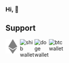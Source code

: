 ### Hi, 👋

## **Support**

<a href="https://etherscan.io/address/0x98b2E5c160A775e3D9E3b48626568B017B51F75B"><img align="left" alt="btc wallet" src="https://raw.githubusercontent.com/DGKSK8LIFE/DGKSK8LIFE/main/icons/ethereum.svg" width="40px" ></a>
<a href="https://etherscan.io/address/0x98b2E5c160A775e3D9E3b48626568B017B51F75B"><img align="left" alt="shib wallet" src="https://cryptologos.cc/logos/shiba-inu-shib-logo.svg" width="40px" ></a>
<a href="https://dogechain.info/address/D8tXE5wN9ntx6bL6kVMyCA344VodTYbvZm"><img align="left" alt="doge wallet" src="https://cryptologos.cc/logos/dogecoin-doge-logo.svg" width="40px" ></a>
<a href="https://blockchair.com/bitcoin/address/1MXXgwKuu7LYBLSwVPXBtYm7YbMPmdxpnY"><img align="left" alt="btc wallet" src="https://cryptologos.cc/logos/bitcoin-btc-logo.svg" width="40px" ></a>


